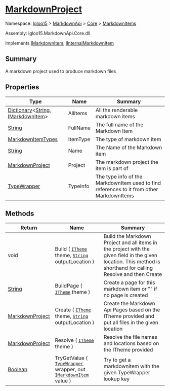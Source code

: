 # [MarkdownProject](./MarkdownProject.md)

Namespace: [Igloo15]() > [MarkdownApi]() > [Core](./../README.md) > [MarkdownItems](./README.md)

Assembly: igloo15.MarkdownApi.Core.dll

Implements [IMarkdownItem](./../Interfaces/IMarkdownItem.md), [IInternalMarkdownItem](./MarkdownProject.md)

## Summary
A markdown project used to produce markdown files

## Properties

| Type | Name | Summary | 
| --- | --- | --- | 
| [Dictionary](https://docs.microsoft.com/en-us/dotnet/api/System.Collections.Generic.Dictionary-2)\<[String](https://docs.microsoft.com/en-us/dotnet/api/System.String), [IMarkdownItem](./../Interfaces/IMarkdownItem.md)> | AllItems | All the renderable markdown items | 
| [String](https://docs.microsoft.com/en-us/dotnet/api/System.String) | FullName | The full name of the Markdown Item | 
| [MarkdownItemTypes](./../MarkdownItemTypes.md) | ItemType | The type of markdown item | 
| [String](https://docs.microsoft.com/en-us/dotnet/api/System.String) | Name | The Name of the Markdown item | 
| [MarkdownProject](./MarkdownProject.md) | Project | The markdown project the item is part of | 
| [TypeWrapper](./../TypeWrapper.md) | TypeInfo | The type info of the MarkdownItem used to find references to it from other MarkdownItems | 


## Methods

| Return | Name | Summary | 
| --- | --- | --- | 
| void | Build ( [`ITheme`](./../Interfaces/ITheme.md) theme, [`String`](https://docs.microsoft.com/en-us/dotnet/api/System.String) outputLocation ) | Build the Markdown Project and all items in the project with the given field in the given location. This method is shorthand for calling Resolve and then Create | 
| [String](https://docs.microsoft.com/en-us/dotnet/api/System.String) | BuildPage ( [`ITheme`](./../Interfaces/ITheme.md) theme ) | Create a page for this markdown item or "" if no page is created | 
| [MarkdownProject](./MarkdownProject.md) | Create ( [`ITheme`](./../Interfaces/ITheme.md) theme, [`String`](https://docs.microsoft.com/en-us/dotnet/api/System.String) outputLocation ) | Create the Markdown Api Pages based on the ITheme provided and put all files in the given location | 
| [MarkdownProject](./MarkdownProject.md) | Resolve ( [`ITheme`](./../Interfaces/ITheme.md) theme ) | Resolve the file names and locations based on the ITheme provided | 
| [Boolean](https://docs.microsoft.com/en-us/dotnet/api/System.Boolean) | TryGetValue ( [`TypeWrapper`](./../TypeWrapper.md) wrapper, out [`IMarkdownItem`](./MarkdownProject.md) value ) | Try to get a markdownitem with the given TypeWrapper lookup key | 


